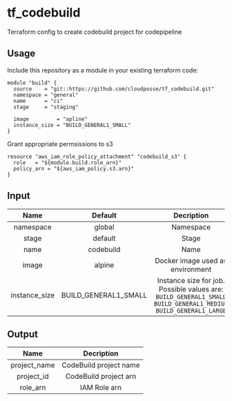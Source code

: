 # tf_codebuild

Terraform config to create codebuild project for codepipeline

## Usage

Include this repository as a module in your existing terraform code:

```
module "build" {
  source    = "git::https://github.com/cloudposse/tf_codebuild.git"
  namespace = "general"
  name      = "ci"
  stage     = "staging"

  image         = "apline"
  instance_size = "BUILD_GENERAL1_SMALL"
}
```

Grant appropriate permsissions to s3

```
resource "aws_iam_role_policy_attachment" "codebuild_s3" {
  role   = "${module.build.role_arn}"
  policy_arn = "${aws_iam_policy.s3.arn}"
}
```

## Input

| Name | Default | Decription |
|:---:|:---:|:---:|
| namespace | global | Namespace |
| stage | default | Stage |
| name | codebuild | Name |
| image | alpine | Docker image used as environment |
| instance_size | BUILD_GENERAL1_SMALL |  Instance size for job.  Possible values are: ```BUILD_GENERAL1_SMALL``` ```BUILD_GENERAL1_MEDIUM``` ```BUILD_GENERAL1_LARGE``` |

## Output

| Name | Decription |
|:---:|:---:|
| project_name | CodeBuild project name |
| project_id | CodeBuild project arn |
| role_arn | IAM Role arn |
